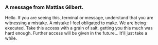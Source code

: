### A message from Mattias Gilbert.

Hello. If you are seeing this, terminal or message, understand that you are witnessing a mistake.
A mistake I feel obligated to make.
We are being executed. Take this access with a grain of salt, getting you this much was hard enough.
Further access will be given in the future... It'll just take a while.

